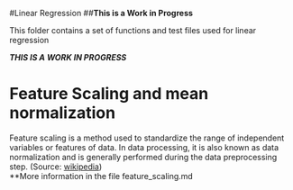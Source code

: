 #Linear Regression
##**This is a Work in Progress**

This folder contains a set of functions and test files used for linear regression

***THIS IS A WORK IN PROGRESS***

# Feature Scaling and mean normalization

Feature scaling is a method used to standardize the range of independent variables or features of data. In data processing, it is also known as data normalization and is generally performed during the data preprocessing step. (Source: [wikipedia](http://en.wikipedia.org/wiki/Feature_scaling))
<br>
**More information in the file feature_scaling.md